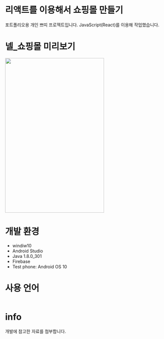 
# 리액트를 이용해서 쇼핑몰 만들기

포트폴리오용 개인 쁘띠 프로젝트입니다.
JavaScript(React)를 이용해 작업했습니다.



# 넬_쇼핑몰 미리보기
<img src="https://i.imgur.com/JL9L8C5.png"  width="319" height="500">


# 개발 환경
+ windiw10
+ Android Studio
+ Java 1.8.0_301
+ Firebase
+ Test phone: Android OS 10  



# 사용 언어

```JavaScript
```



    
# info

개발에 참고한 자료를 첨부합니다. 

